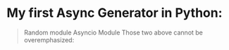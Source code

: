 # My first Async Generator in Python:

> Random module
> Asyncio Module
> Those two above cannot be overemphasized:
